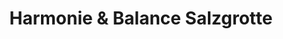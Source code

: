 ---
title: "Harmonie & Balance Salzgrotte"
url: /garmisch-partenkirchen/harmonie-und-balance-salzgrotte/
shop: Kosmetik
---